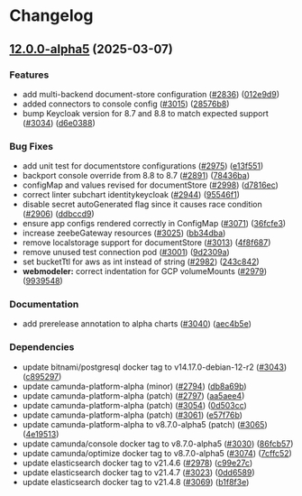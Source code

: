 # Changelog

## [12.0.0-alpha5](https://github.com/camunda/camunda-platform-helm/compare/camunda-platform-alpha-12.0.0-alpha4...camunda-platform-alpha-12.0.0-alpha5) (2025-03-07)


### Features

* add multi-backend document-store configuration ([#2836](https://github.com/camunda/camunda-platform-helm/issues/2836)) ([012e9d9](https://github.com/camunda/camunda-platform-helm/commit/012e9d93caa518167b8eac2a39b8c3de0ff7a2fb))
* added connectors to console config ([#3015](https://github.com/camunda/camunda-platform-helm/issues/3015)) ([28576b8](https://github.com/camunda/camunda-platform-helm/commit/28576b863561b2972db600bbf06e8866e55cd6ef))
* bump Keycloak version for 8.7 and 8.8 to match expected support ([#3034](https://github.com/camunda/camunda-platform-helm/issues/3034)) ([d6e0388](https://github.com/camunda/camunda-platform-helm/commit/d6e0388c926c279df6a1059dd1191b0fad2c48f0))


### Bug Fixes

* add unit test for documentstore configurations ([#2975](https://github.com/camunda/camunda-platform-helm/issues/2975)) ([e13f551](https://github.com/camunda/camunda-platform-helm/commit/e13f551d35dd59bcae11439a34b6b90681fe508d))
* backport console override from 8.8 to 8.7 ([#2891](https://github.com/camunda/camunda-platform-helm/issues/2891)) ([78436ba](https://github.com/camunda/camunda-platform-helm/commit/78436ba59d8656e907dde16c502a644155f93ac8))
* configMap and values revised for documentStore ([#2998](https://github.com/camunda/camunda-platform-helm/issues/2998)) ([d7816ec](https://github.com/camunda/camunda-platform-helm/commit/d7816ec696adbf33f25e21f811ba71dd432c579b))
* correct linter subchart identitykeycloak ([#2944](https://github.com/camunda/camunda-platform-helm/issues/2944)) ([95546f1](https://github.com/camunda/camunda-platform-helm/commit/95546f137a17f10c05d610729637eff39014ad84))
* disable secret autoGenerated flag since it causes race condition ([#2906](https://github.com/camunda/camunda-platform-helm/issues/2906)) ([ddbccd9](https://github.com/camunda/camunda-platform-helm/commit/ddbccd9089c517ba12cf401e1f2617ffda55738e))
* ensure app configs rendered correctly in ConfigMap ([#3071](https://github.com/camunda/camunda-platform-helm/issues/3071)) ([36fcfe3](https://github.com/camunda/camunda-platform-helm/commit/36fcfe3d7eef93b4d613ca6891ac18161e3add37))
* increase zeebeGateway resources ([#3025](https://github.com/camunda/camunda-platform-helm/issues/3025)) ([bb34dba](https://github.com/camunda/camunda-platform-helm/commit/bb34dba9a8d7062d03bbfde9c075b9c71e56e397))
* remove localstorage support for documentStore ([#3013](https://github.com/camunda/camunda-platform-helm/issues/3013)) ([4f8f687](https://github.com/camunda/camunda-platform-helm/commit/4f8f687cedeb20cdb6476ef0e680ebfbbe21a008))
* remove unused test connection pod ([#3001](https://github.com/camunda/camunda-platform-helm/issues/3001)) ([9d2309a](https://github.com/camunda/camunda-platform-helm/commit/9d2309ab50c3bc1e3bb0fb2d0b7e6a27ed587200))
* set bucketTtl for aws as int instead of string ([#2982](https://github.com/camunda/camunda-platform-helm/issues/2982)) ([243c842](https://github.com/camunda/camunda-platform-helm/commit/243c8423cfe9328cdf12bc6aaf053df4347f03b7))
* **webmodeler:** correct indentation for GCP volumeMounts ([#2979](https://github.com/camunda/camunda-platform-helm/issues/2979)) ([9939548](https://github.com/camunda/camunda-platform-helm/commit/9939548603702640c9015298925ce3bc4d08ea3b))


### Documentation

* add prerelease annotation to alpha charts ([#3040](https://github.com/camunda/camunda-platform-helm/issues/3040)) ([aec4b5e](https://github.com/camunda/camunda-platform-helm/commit/aec4b5eed22e8d0928da8dae804e172cbe26033a))


### Dependencies

* update bitnami/postgresql docker tag to v14.17.0-debian-12-r2 ([#3043](https://github.com/camunda/camunda-platform-helm/issues/3043)) ([c895297](https://github.com/camunda/camunda-platform-helm/commit/c895297360eb03e238bacb98529a49e1e01b16a4))
* update camunda-platform-alpha (minor) ([#2794](https://github.com/camunda/camunda-platform-helm/issues/2794)) ([db8a69b](https://github.com/camunda/camunda-platform-helm/commit/db8a69b735c9ae1c66a52d4d7a76510df24a2007))
* update camunda-platform-alpha (patch) ([#2797](https://github.com/camunda/camunda-platform-helm/issues/2797)) ([aa5aee4](https://github.com/camunda/camunda-platform-helm/commit/aa5aee427f3978fb825c907ebb24ae3d8270f0d1))
* update camunda-platform-alpha (patch) ([#3054](https://github.com/camunda/camunda-platform-helm/issues/3054)) ([0d503cc](https://github.com/camunda/camunda-platform-helm/commit/0d503ccb8ad424349f1b5d8e4a3c97ec60d77ee1))
* update camunda-platform-alpha (patch) ([#3061](https://github.com/camunda/camunda-platform-helm/issues/3061)) ([e57f76b](https://github.com/camunda/camunda-platform-helm/commit/e57f76b1d376b361b7bd091a43050b04059a8480))
* update camunda-platform-alpha to v8.7.0-alpha5 (patch) ([#3065](https://github.com/camunda/camunda-platform-helm/issues/3065)) ([4e19513](https://github.com/camunda/camunda-platform-helm/commit/4e195139e5a26c47a910f5bafb634f3327e82a50))
* update camunda/console docker tag to v8.7.0-alpha5 ([#3030](https://github.com/camunda/camunda-platform-helm/issues/3030)) ([86fcb57](https://github.com/camunda/camunda-platform-helm/commit/86fcb579505cfa612b14e78aad84bf9e42f9c6a2))
* update camunda/optimize docker tag to v8.7.0-alpha5 ([#3074](https://github.com/camunda/camunda-platform-helm/issues/3074)) ([7cffc52](https://github.com/camunda/camunda-platform-helm/commit/7cffc52c36e8e28ed5fc2f25071c353da5bf9287))
* update elasticsearch docker tag to v21.4.6 ([#2978](https://github.com/camunda/camunda-platform-helm/issues/2978)) ([c99e27c](https://github.com/camunda/camunda-platform-helm/commit/c99e27cae623cb79d4464733ee59575551cbce7f))
* update elasticsearch docker tag to v21.4.7 ([#3023](https://github.com/camunda/camunda-platform-helm/issues/3023)) ([0dd6589](https://github.com/camunda/camunda-platform-helm/commit/0dd658902d090310205c29220a523a6405cb6eb3))
* update elasticsearch docker tag to v21.4.8 ([#3069](https://github.com/camunda/camunda-platform-helm/issues/3069)) ([b1f8f3e](https://github.com/camunda/camunda-platform-helm/commit/b1f8f3ea3806f1bbc7ced478046704307df33436))
